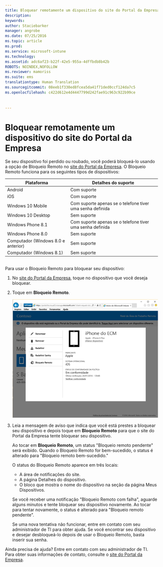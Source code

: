 ```yaml
---
title: Bloquear remotamente um dispositivo do site do Portal da Empresa | Microsoft Intune
description: 
keywords: 
author: Staciebarker
manager: angrobe
ms.date: 07/25/2016
ms.topic: article
ms.prod: 
ms.service: microsoft-intune
ms.technology: 
ms.assetid: adc6af23-b22f-42e5-955a-4dffbdb8b42b
ROBOTS: NOINDEX,NOFOLLOW
ms.reviewer: mamoriss
ms.suite: ems
translationtype: Human Translation
ms.sourcegitcommit: 08eeb1f330ed8fcea5da41f71ded0ccf124da7c5
ms.openlocfilehash: c422d612e4d4447799d242fae91c963c922b99ce


---
```



# Bloquear remotamente um dispositivo do site do Portal da Empresa

Se seu dispositivo foi perdido ou roubado, você poderá bloqueá-lo usando a opção de Bloqueio Remoto no [site do Portal da Empresa](http://portal.manage.microsoft.com). O Bloqueio Remoto funciona para os seguintes tipos de dispositivos:

Plataforma  |Detalhes do suporte  
---------|---------
Android | Com suporte       
iOS | Com suporte
Windows 10 Mobile | Com suporte apenas se o telefone tiver uma senha definida     
Windows 10 Desktop | Sem suporte  
Windows Phone 8.1 | Com suporte apenas se o telefone tiver uma senha definida
Windows Phone 8.0 | Sem suporte
Computador (Windows 8.0 e anterior) | Sem suporte       
Computador (Windows 8.1) | Sem suporte

</br>
Para usar o Bloqueio Remoto para bloquear seu dispositivo:

1.  No [site do Portal da Empresa](http://portal.manage.microsoft.com), toque no dispositivo que você deseja bloquear.

2.  Toque em **Bloqueio Remoto**.

    ![remote-lock-option-on-company-portal-website](./media/iwp-screen-with-all-options.png)

3.  Leia a mensagem de aviso que indica que você está prestes a bloquear seu dispositivo e depois toque em **Bloqueio Remoto** para que o site do Portal da Empresa tente bloquear seu dispositivo.

    Ao tocar em **Bloqueio Remoto**, um status "Bloqueio remoto pendente" será exibido.  Quando o Bloqueio Remoto for bem-sucedido, o status é alterado para "Bloqueio remoto bem-sucedido."

    O status do Bloqueio Remoto aparece em três locais:

    * A área de notificações do site.
    * A página Detalhes do dispositivo.
    * O bloco que mostra o nome do dispositivo na seção da página Meus Dispositivos.

    Se você receber uma notificação "Bloqueio Remoto com falha", aguarde alguns minutos e tente bloquear seu dispositivo novamente. Ao tocar para tentar novamente, o status é alterado para "Bloqueio remoto pendente".

    Se uma nova tentativa não funcionar, entre em contato com seu administrador de TI para obter ajuda. Se você encontrar seu dispositivo e desejar desbloqueá-lo depois de usar o Bloqueio Remoto, basta inserir sua senha.

Ainda precisa de ajuda? Entre em contato com seu administrador de TI. Para obter suas informações de contato, consulte o [site do Portal da Empresa](http://portal.manage.microsoft.com).




<!--HONumber=Aug16_HO5-->


